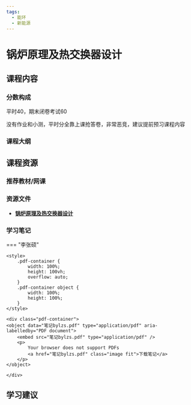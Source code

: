 ```yaml
---
tags:
  - 能环
  - 新能源
---
```


# 锅炉原理及热交换器设计

## 课程内容

### 分数构成

平时40，期末闭卷考试60

没有作业和小测，平时分全靠上课抢答卷，非常恶竞，建议提前预习课程内容

### 课程大纲


## 课程资源

### 推荐教材/网课

### 资源文件

- [**锅炉原理及热交换器设计**](https://pan.baidu.com/s/1CWs2vq664xStC9zDNIGO0w?pwd=a6ei) 

### 学习笔记

=== "李张硕"

    <style>
        .pdf-container {
            width: 100%;
            height: 100vh;
            overflow: auto;
        }
        .pdf-container object {
            width: 100%;
            height: 100%;
        }
    </style>

    <div class="pdf-container">
    <object data="笔记bylzs.pdf" type="application/pdf" aria-labelledby="PDF document">
        <embed src="笔记bylzs.pdf" type="application/pdf" />
        <p>
            Your browser does not support PDFs
            <a href="笔记bylzs.pdf" class="image fit">下载笔记</a>
        </p>
    </object>

    </div>

## 学习建议











